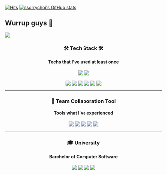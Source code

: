 [![Hits](https://hits.seeyoufarm.com/api/count/incr/badge.svg?url=https%3A%2F%2Fgithub.com%2Fssorrychoi&count_bg=%2379C83D&title_bg=%236CA8FF&icon=skyliner.svg&icon_color=%23FF0000&title=VISITS&edge_flat=false)](https://hits.seeyoufarm.com)
[![ssorrychoi's GitHub stats](https://github-readme-stats.vercel.app/api?username=ssorrychoi)](https://github.com/ssorrychoi/github-readme-stats)

## Wurrup guys 👋

<a href="https://velog.io/@ssorry_choi"><img src="https://img.shields.io/badge/velog-1DBF73?style=flat-square&logo=Vimeo&logoColor=white"/></a>


<h3 align='center'> 🛠 Tech Stack 🛠</h3>
<h4 align='center'>Techs that I've used at least once</h4>
<div align='center'>
  <img src="https://img.shields.io/badge/Flutter-02569B?style=flat-square&logo=Flutter&logoColor=white"/> <img src="https://img.shields.io/badge/Vue.js-4FC08D?style=flat-square&logo=Vue.js&logoColor=white"/>
  
  <img src="https://img.shields.io/badge/HTML5-E34F26?style=flat-square&logo=HTML5&logoColor=white"/> <img src="https://img.shields.io/badge/CSS3-1572B6?style=flat-square&logo=CSS3&logoColor=white"/> <img src="https://img.shields.io/badge/JavaScript-F7DF1E?style=flat-square&logo=JavaScript&logoColor=white"/> <img src="https://img.shields.io/badge/Node.js-339933?style=flat-square&logo=Node.js&logoColor=white"/> <img src="https://img.shields.io/badge/Bootstrap-7952B3?style=flat-square&logo=Bootstrap&logoColor=white"/> <img src="https://img.shields.io/badge/React-61DAFB?style=flat-square&logo=React&logoColor=white"/>
</div>

---

<h3 align='center'> 🍻 Team Collaboration Tool </h3>
<h4 align='center'>Tools what I've experienced</h4>
<div align='center'>
  <img src="https://img.shields.io/badge/Slack-4A154B?style=flat-square&logo=Slack&logoColor=white"/> <img src="https://img.shields.io/badge/Asana-273347?style=flat-square&logo=Asana&logoColor=white"/> <img src="https://img.shields.io/badge/Figma-F24E1E?style=flat-square&logo=Figma&logoColor=white"/> <img src="https://img.shields.io/badge/Swagger-85EA2D?style=flat-square&logo=Swagger&logoColor=white"/> <img src="https://img.shields.io/badge/GitHub-181717?style=flat-square&logo=GitHub&logoColor=white"/>
</div>

---

<h3 align='center'> 🎓 University</h3>
<h4 align='center'>Barchelor of Computer Software</h4>

<div align='center'>
  <img src="https://img.shields.io/badge/C-A8B9CC?style=flat-square&logo=C&logoColor=white"/> <img src="https://img.shields.io/badge/C++-00599C?style=flat-square&logo=C++&logoColor=white"/> <img src="https://img.shields.io/badge/Java-007396?style=flat-square&logo=Java&logoColor=white"/> <img src="https://img.shields.io/badge/MySQL-4479A1?style=flat-square&logo=MySQL&logoColor=white"/>
</div>

<!--
**ssorrychoi/ssorrychoi** is a ✨ _special_ ✨ repository because its `README.md` (this file) appears on your GitHub profile.

Here are some ideas to get you started:

- 🔭 I’m currently working on ...
- 🌱 I’m currently learning ...
- 👯 I’m looking to collaborate on ...
- 🤔 I’m looking for help with ...
- 💬 Ask me about ...
- 📫 How to reach me: ...
- 😄 Pronouns: ...
- ⚡ Fun fact: ...
-->
